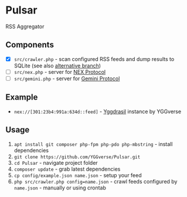 # Pulsar

RSS Aggregator

## Components

* [x] `src/crawler.php` - scan configured RSS feeds and dump results to SQLite (see also [alternative branch](https://github.com/YGGverse/Pulsar/tree/fs))
* [ ] `src/nex.php` - server for [NEX Protocol](https://nightfall.city/nps/info/specification.txt)
* [ ] `src/gemini.php` - server for [Gemini Protocol](https://geminiprotocol.net)

## Example

* `nex://[301:23b4:991a:634d::feed]` - [Yggdrasil](https://github.com/yggdrasil-network/yggdrasil-go) instance by YGGverse

## Usage

1. `apt install git composer php-fpm php-pdo php-mbstring` - install dependencies
2. `git clone https://github.com/YGGverse/Pulsar.git`
3. `cd Pulsar` - navigate project folder
4. `composer update` - grab latest dependencies
5. `cp config/example.json name.json` - setup your feed
6. `php src/crawler.php config=name.json` - crawl feeds configured by `name.json` - manually or using crontab